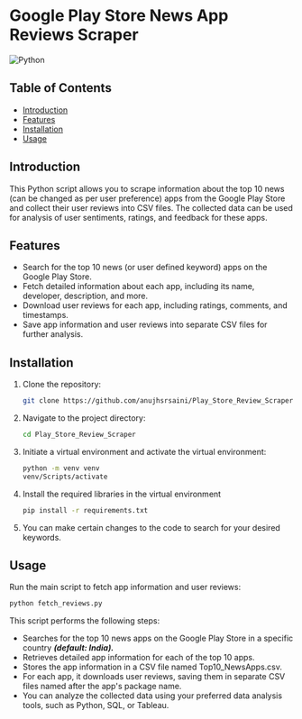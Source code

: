 # Google Play Store News App Reviews Scraper

![Python](https://img.shields.io/badge/Python-3.7.9-blue.svg)

## Table of Contents

- [Introduction](#introduction)
- [Features](#features)
- [Installation](#installation)
- [Usage](#usage)

## Introduction

This Python script allows you to scrape information about the top 10 news (can be changed as per user preference) apps from the Google Play Store and collect their user reviews into CSV files. The collected data can be used for analysis of user sentiments, ratings, and feedback for these apps.

## Features

- Search for the top 10 news (or user defined keyword) apps on the Google Play Store.
- Fetch detailed information about each app, including its name, developer, description, and more.
- Download user reviews for each app, including ratings, comments, and timestamps.
- Save app information and user reviews into separate CSV files for further analysis.

## Installation

1. Clone the repository:

   ```sh
   git clone https://github.com/anujhsrsaini/Play_Store_Review_Scraper.git
   ```
2. Navigate to the project directory:
   ```sh 
   cd Play_Store_Review_Scraper
   ```
3. Initiate a virtual environment and activate the virtual environment:
   ```sh 
   python -m venv venv
   venv/Scripts/activate
   ```
3. Install the required libraries in the virtual environment
   ```sh
   pip install -r requirements.txt
   ```
4. You can make certain changes to the code to search for your desired keywords.

## Usage

Run the main script to fetch app information and user reviews:

```sh
python fetch_reviews.py
```

This script performs the following steps:

* Searches for the top 10 news apps on the Google  Play Store in a specific country ***(default: India).***
* Retrieves detailed app information for each of the top 10 apps.
* Stores the app information in a CSV file named Top10_NewsApps.csv.
* For each app, it downloads user reviews, saving them in separate CSV files named after the app's package name.
* You can analyze the collected data using your preferred data analysis tools, such as Python, SQL, or Tableau.